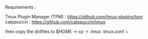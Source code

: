 Requirements :

Tmux Plugin Manager (TPM) : https://github.com/tmux-plugins/tpm
catppuccin : https://github.com/catppuccin/tmux

then copy the dotfiles to $HOME -> cp -r .tmux .tmux.conf ~
